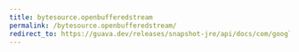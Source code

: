 ```yaml
---
title: bytesource.openbufferedstream
permalink: /bytesource.openbufferedstream/
redirect_to: https://guava.dev/releases/snapshot-jre/api/docs/com/google/common/io/ByteSource.html#openBufferedStream--
---
```

